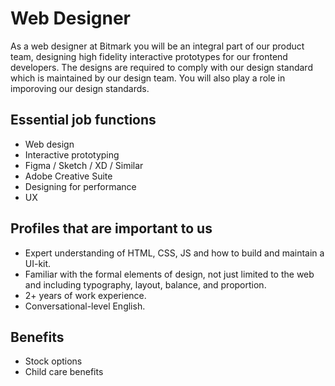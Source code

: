 # Web Designer

As a web designer at Bitmark you will be an integral part of our product team, designing high fidelity interactive prototypes for our frontend developers. The designs are required to comply with our design standard which is maintained by our design team. You will also play a role in imporoving our design standards.

## Essential job functions
- Web design
- Interactive prototyping
- Figma / Sketch / XD / Similar
- Adobe Creative Suite
- Designing for performance
- UX

## Profiles that are important to us
- Expert understanding of HTML, CSS, JS and how to build and maintain a UI-kit.
- Familiar with the formal elements of design, not just limited to the web and including typography, layout, balance, and proportion.
- 2+ years of work experience.
- Conversational-level English.

## Benefits

- Stock options
- Child care benefits
